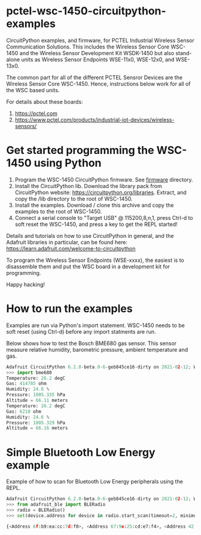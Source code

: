 # pctel-wsc-1450-circuitpython-examples

CircuitPython examples, and firmware, for PCTEL Industrial Wireless Sensor Communication Solutions. 
This includes the Wireless Sensor Core WSC-1450 and the Wireless Sensor Development Kit WSDK-1450 but also stand-alone units as Wireless Sensor Endpoints WSE-11x0, WSE-12x0, and WSE-13x0. 

The common part for all of the different PCTEL Sensror Devices are the Wireless Sensor Core WSC-1450. Hence, instructions below work for all of the WSC based units.

For details about these boards:
1. https://pctel.com 
2. https://www.pctel.com/products/industrial-iot-devices/wireless-sensors/ 


# Get started programming the WSC-1450 using Python 

1. Program the WSC-1450 CircuitPython firmware. See [firmware](firmware) directory. 
2. Install the CircuitPython lib. Download the library pack from CircuitPython website: https://circuitpython.org/libraries. Extract, and copy the /lib directory to the root of WSC-1450.
3. Install the examples. Download / clone this archive and copy the examples to the root of WSC-1450.
4. Connect a serial console to "Target USB" @ 115200,8,n,1, press Ctrl-d to soft reset the WSC-1450, and press a key to get the REPL started!

Details and tutorials on how to use CircuitPython in general, and the Adafruit libraries in particular, can be found here: https://learn.adafruit.com/welcome-to-circuitpython

To program the Wireless Sensor Endpoints (WSE-xxxx), the easiest is to disassemble them and put the WSC board in a development kit for programming. 

Happy hacking!



# How to run the examples

Examples are run via Python's import statement. WSC-1450 needs to be soft reset (using Ctrl-d) before any import statments are run.

Below shows how to test the Bosch BME680 gas sensor. This sensor measure relative humidity, barometric pressure, ambient temperature and gas. 

```python
Adafruit CircuitPython 6.2.0-beta.0-6-geb845ce16-dirty on 2021-02-12; WSC-1450 with nRF52840
>>> import bme680
Temperature: 26.2 degC
Gas: 414785 ohm
Humidity: 24.6 %
Pressure: 1005.335 hPa
Altitude = 66.11 meters
Temperature: 26.2 degC
Gas: 6218 ohm
Humidity: 24.6 %
Pressure: 1005.329 hPa
Altitude = 66.16 meters
```

# Simple Bluetooth Low Energy example

Example of how to scan for Bluetooth Low Energy peripherals using the REPL.

```python
Adafruit CircuitPython 6.2.0-beta.0-6-geb845ce16-dirty on 2021-02-12; WSC-1450 with nRF52840
>>> from adafruit_ble import BLERadio
>>> radio = BLERadio()
>>> set(device.address for device in radio.start_scan(timeout=2, minimum_rssi=-80))

{<Address 6f:b9:ea:cc:7d:f0>, <Address 67:9e:25:cd:e7:f4>, <Address 42:7d:2e:d4:12:22>, <Address 84:c0:ef:d9:e5:46>, <Address 35:33:5b:a1:2a:85>, <Address 68:35:52:23:1b:9d>, <Address 42:05:e6:95:fd:cc>, <Address 9c:20:7b:ed:eb:dc>, <Address 39:d0:61:5d:dd:77>}
```

